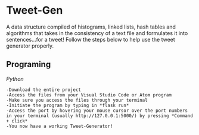 # Tweet-Gen

A data structure compiled of histograms, linked lists, hash tables and algorithms that takes in the consistency of a text file and formulates it into sentences...for a tweet!
Follow the steps below to help use the tweet generator properly.

## Programing
*Python*

    -Download the entire project 
    -Access the files from your Visual Studio Code or Atom program
    -Make sure you access the files through your terminal
    -Initiate the program by typing in *flask run*
    -Access the port by hovering your mouse cursor over the port numbers in your terminal (usually http://127.0.0.1:5000/) by pressing *Command + click*
    -You now have a working Tweet-Generator!
    

